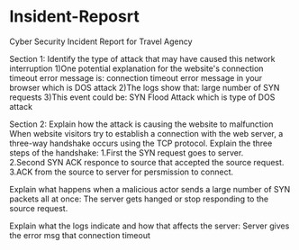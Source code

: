 # Insident-Reposrt
Cyber Security Incident Report for Travel Agency 

Section 1: Identify the type of attack that may have caused this
network interruption
  1)One potential explanation for the website's connection timeout error message is: connection timeout error message in your browser which is DOS attack
  2)The logs show that: large number of SYN requests
  3)This event could be: SYN Flood Attack which is type of DOS attack

Section 2: Explain how the attack is causing the website to malfunction
When website visitors try to establish a connection with the web server, a three-way
handshake occurs using the TCP protocol. Explain the three steps of the handshake:
  1.First the SYN request goes to server.  
  2.Second SYN ACK responce to source that accepted the source request.
  3.ACK from the source to server for persmission to connect.

Explain what happens when a malicious actor sends a large number of SYN packets all at
once: The server gets hanged or stop responding to the source request. 

Explain what the logs indicate and how that affects the server: Server gives the error msg that connection timeout
